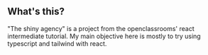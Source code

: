 ## What's this?

"The shiny agency" is a project from the openclassrooms' react intermediate tutorial. My main objective here is mostly to try using typescript and tailwind with react.